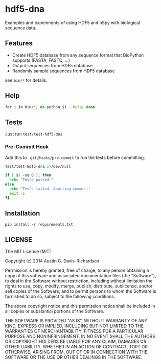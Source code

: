 # hdf5-dna

Examples and experiments of using HDF5 and h5py with biological sequence data.

## Features

- Create HDF5 database from any sequence format that BioPython supports
  (FASTA, FASTQ, ...)
- Output sequences from HDF5 database
- Randomly sample sequences from HDF5 database

see `bin/*` for details.

## Help

```sh
for i in bin/*; do python $i --help; done
```

## Tests

Just run `test/test-hdf5-dna`.

### Pre-Commit Hook

Add this to `.git/hooks/pre-commit` to run the tests before committing.

```sh
test/test-hdf5-dna 2>/dev/null

if [ $? -eq 0 ]; then
  echo "Tests passed."
else
  echo "Tests failed. Aborting commit."
  exit -1
fi
```

## Installation

`pip install -r requirements.txt`

## LICENSE

The MIT License (MIT)

Copyright (c) 2014 Austin G. Davis-Richardson

Permission is hereby granted, free of charge, to any person obtaining a
copy of this software and associated documentation files (the
"Software"), to deal in the Software without restriction, including
without limitation the rights to use, copy, modify, merge, publish,
distribute, sublicense, and/or sell copies of the Software, and to
permit persons to whom the Software is furnished to do so, subject to
the following conditions:

The above copyright notice and this permission notice shall be included
in all copies or substantial portions of the Software.

THE SOFTWARE IS PROVIDED "AS IS", WITHOUT WARRANTY OF ANY KIND, EXPRESS
OR IMPLIED, INCLUDING BUT NOT LIMITED TO THE WARRANTIES OF
MERCHANTABILITY, FITNESS FOR A PARTICULAR PURPOSE AND NONINFRINGEMENT.
IN NO EVENT SHALL THE AUTHORS OR COPYRIGHT HOLDERS BE LIABLE FOR ANY
CLAIM, DAMAGES OR OTHER LIABILITY, WHETHER IN AN ACTION OF CONTRACT,
TORT OR OTHERWISE, ARISING FROM, OUT OF OR IN CONNECTION WITH THE
SOFTWARE OR THE USE OR OTHER DEALINGS IN THE SOFTWARE.
